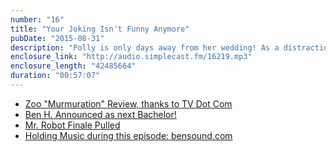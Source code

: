 ```yaml
---
number: "16"
title: "Your Joking Isn't Funny Anymore"
pubDate: "2015-08-31"
description: "Polly is only days away from her wedding! As a distraction, the ladies of Likely Story talk about cats, road rage and how terrible the Zoo tv show is. A special guest joins to discuss Wet Hot American Summer First Days at Camp. Also: Project Runway updates and places to visit in Denver."
enclosure_link: "http://audio.simplecast.fm/16219.mp3"
enclosure_length: "42485664"
duration: "00:57:07"
---
```

- [Zoo "Murmuration" Review, thanks to TV Dot Com](http://www.tv.com/shows/zoo/community/post/zoo-season-1-episode-9-murmuration-review-144052624405/)
- [Ben H. Announced as next Bachelor!](http://abc.go.com/shows/the-bachelor/news/updates/ben-higgins-is-the-next-bachelor-season-20-082415)
- [Mr. Robot Finale Pulled ](http://www.cnn.com/2015/08/26/entertainment/mr-robot-finale-pulled-virginia-feat-irpt/)
- [Holding Music during this episode: bensound.com](http://www.bensound.com/)